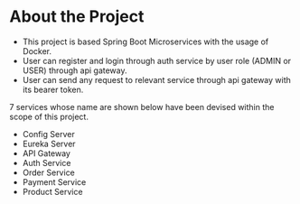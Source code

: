 # About the Project
* This project is based Spring Boot Microservices with the usage of Docker.
* User can register and login through auth service by user role (ADMIN or USER) through api gateway.
* User can send any request to relevant service through api gateway with its bearer token.

7 services whose name are shown below have been devised within the scope of this project.

* Config Server
* Eureka Server
* API Gateway
* Auth Service
* Order Service
* Payment Service
* Product Service
